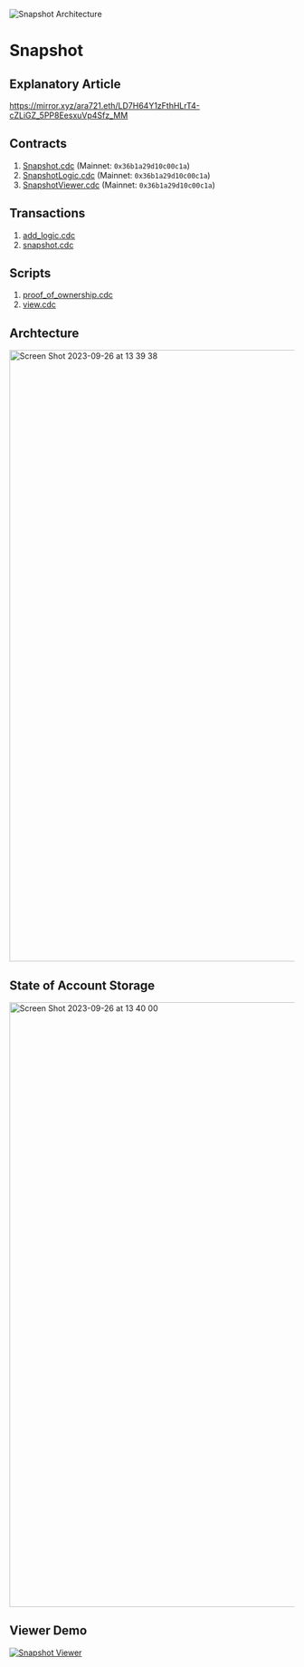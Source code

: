 ![Snapshot Architecture](https://github.com/avcdsld/snapshot/assets/10495516/91984cf2-f92a-4653-bb11-34aa89b97dc5)

# Snapshot

## Explanatory Article

https://mirror.xyz/ara721.eth/LD7H64Y1zFthHLrT4-cZLiGZ_5PP8EesxuVp4Sfz_MM

## Contracts

1. [Snapshot.cdc](./cadence/contracts/Snapshot.cdc) (Mainnet: `0x36b1a29d10c00c1a`)
2. [SnapshotLogic.cdc](./cadence/contracts/SnapshotLogic.cdc) (Mainnet: `0x36b1a29d10c00c1a`)
2. [SnapshotViewer.cdc](./cadence/contracts/SnapshotViewer.cdc) (Mainnet: `0x36b1a29d10c00c1a`)

## Transactions

1. [add_logic.cdc](./cadence/transactions/add_logic.cdc)
2. [snapshot.cdc](./cadence/transactions/snapshot.cdc)

## Scripts

1. [proof_of_ownership.cdc](./cadence/scripts/proof_of_ownership.cdc)
2. [view.cdc](./cadence/scripts/view.cdc)

## Archtecture

<img width="1080" alt="Screen Shot 2023-09-26 at 13 39 38" src="https://github.com/avcdsld/snapshot/assets/10495516/158d60c4-927e-417c-9db1-94e99979a854">

## State of Account Storage

<img width="1068" alt="Screen Shot 2023-09-26 at 13 40 00" src="https://github.com/avcdsld/snapshot/assets/10495516/57861d12-0806-40cc-bada-b8a81ebb3469">

## Viewer Demo

[![Snapshot Viewer](https://github-production-user-asset-6210df.s3.amazonaws.com/10495516/270688805-4a82024f-6200-467d-b65e-b95819b40e8a.png)](https://www.youtube.com/watch?v=sErAUWX6bI8)
